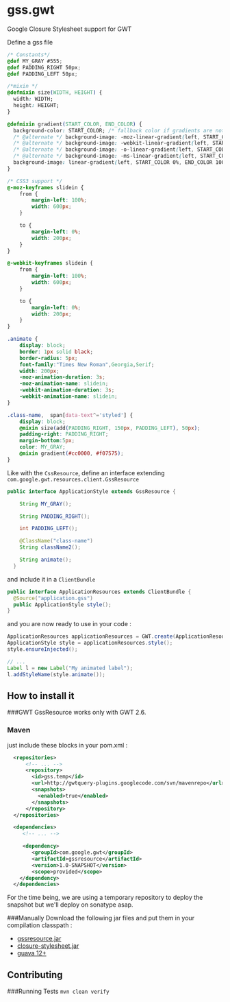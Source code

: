 gss.gwt
=======

Google Closure Stylesheet support for GWT

Define a gss file

```css
/* Constants*/
@def MY_GRAY #555;
@def PADDING_RIGHT 50px;
@def PADDING_LEFT 50px;

/*mixin */
@defmixin size(WIDTH, HEIGHT) {
  width: WIDTH;
  height: HEIGHT;
}

@defmixin gradient(START_COLOR, END_COLOR) {
  background-color: START_COLOR; /* fallback color if gradients are not supported */
  /* @alternate */ background-image: -moz-linear-gradient(left, START_COLOR 0%, END_COLOR 100%);
  /* @alternate */ background-image: -webkit-linear-gradient(left, START_COLOR 0%, END_COLOR 100%);
  /* @alternate */ background-image: -o-linear-gradient(left, START_COLOR 0%, END_COLOR 100%);
  /* @alternate */ background-image: -ms-linear-gradient(left, START_COLOR 0%, END_COLOR 100%);
  background-image: linear-gradient(left, START_COLOR 0%, END_COLOR 100%);
}

/* CSS3 support */
@-moz-keyframes slidein {
    from {
        margin-left: 100%;
        width: 600px;
    }

    to {
        margin-left: 0%;
        width: 200px;
    }
}

@-webkit-keyframes slidein {
    from {
        margin-left: 100%;
        width: 600px;
    }

    to {
        margin-left: 0%;
        width: 200px;
    }
}

.animate {
    display: block;
    border: 1px solid black;
    border-radius: 5px;
    font-family:"Times New Roman",Georgia,Serif;
    width: 200px;
    -moz-animation-duration: 3s;
    -moz-animation-name: slidein;
    -webkit-animation-duration: 3s;
    -webkit-animation-name: slidein;
}

.class-name,  span[data-text^='styled'] {
    display: block;
    @mixin size(add(PADDING_RIGHT, 150px, PADDING_LEFT), 50px);
    padding-right: PADDING_RIGHT;
    margin-bottom:5px;
    color: MY_GRAY;
    @mixin gradient(#cc0000, #f07575);
}

```

Like with the `CssResource`, define an interface extending `com.google.gwt.resources.client.GssResource`

```java
public interface ApplicationStyle extends GssResource {

    String MY_GRAY();

    String PADDING_RIGHT();

    int PADDING_LEFT();

    @ClassName("class-name")
    String className2();

    String animate();
  }
```

and include it in a `ClientBundle`

```java
public interface ApplicationResources extends ClientBundle {
  @Source("application.gss")
  public ApplicationStyle style();
}
```

and you are now ready to use in your code :

```java
ApplicationResources applicationResources = GWT.create(ApplicationResources.class);
ApplicationStyle style = applicationResources.style();
style.ensureInjected();

// ...
Label l = new Label("My animated label");
l.addStyleName(style.animate());
```

How to install it
----------
###GWT
GssResource works only with GWT 2.6.

### Maven
just include these blocks in your pom.xml :
```xml
  <repositories>
      <!-- ... -->
      <repository>
        <id>gss.temp</id>
        <url>http://gwtquery-plugins.googlecode.com/svn/mavenrepo</url>
        <snapshots>
          <enabled>true</enabled>
        </snapshots>
      </repository>
  </repositories>

  <dependencies>
     <!-- ... -->

     <dependency>
        <groupId>com.google.gwt</groupId>
        <artifactId>gssresource</artifactId>
        <version>1.0-SNAPSHOT</version>
        <scope>provided</scope>
    </dependency>
  </dependencies>

```
For the time being, we are using a temporary repository to deploy the snapshot but we'll deploy on sonatype asap.

###Manually
Download the following jar files and put them in your compilation classpath :
* [gssresource.jar](https://gwtquery-plugins.googlecode.com/svn/mavenrepo/com/google/gwt/gssresource/1.0-SNAPSHOT/gssresource-1.0-20131219.102520-2.jar)
* [closure-stylesheet.jar](http://gwtquery-plugins.googlecode.com/svn/mavenrepo/com/google/closure-stylesheets/closure-stylesheets/v20131127/closure-stylesheets-v20131127.jar)
* [guava 12+](http://repo1.maven.org/maven2/com/google/guava/guava/15.0/guava-15.0.jar)

Contributing
----------
###Running Tests
`mvn clean verify`
